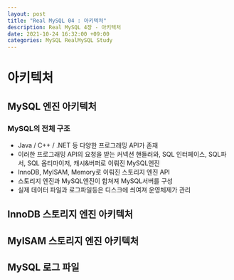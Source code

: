 ```yaml
---
layout: post
title: "Real MySQL 04 : 아키텍처"
description: Real MySQL 4장 - 아키텍처
date: 2021-10-24 16:32:00 +09:00
categories: MySQL RealMySQL Study
---
```


# 아키텍처

## MySQL 엔진 아키텍처

### MySQL의 전체 구조
- Java / C++ / .NET 등 다양한 프로그래밍 API가 존재
- 이러한 프로그래밍 API의 요청을 받는 커넥션 핸들러와, SQL 인터페이스, SQL파서, SQL 옵티마이저, 캐시&버퍼로 이뤄진 MySQL엔진
- InnoDB, MyISAM, Memory로 이뤄진 스토리지 엔진 API
- 스토리지 엔진과 MySQL엔진이 합쳐져 MySQL서버를 구성
- 실제 데이터 파일과 로그파일등은 디스크에 씌여져 운영체제가 관리

## InnoDB 스토리지 엔진 아키텍처

## MyISAM 스토리지 엔진 아키텍처

## MySQL 로그 파일